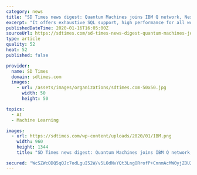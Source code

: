 ```yaml
---
category: news
title: "SD Times news digest: Quantum Machines joins IBM Q network, Next.js 9.2, Splice Machine 3.0 now available"
excerpt: "It offers exhaustive SQL support, high performance for all workloads, native machine learning AI capabilities, and unified deployment on-premise and on the cloud. “The Splice Machine platform offers a lower risk, lower-cost approach to moving off of platforms like Oracle and IBM DB2 because enterprises can get scale-out, data type ..."
publishedDateTime: 2020-01-16T16:05:00Z
sourceUrl: https://sdtimes.com/sd-times-news-digest-quantum-machines-joins-ibm-q-network-next-js-9-2-splice-machine-3-0-now-available/
type: article
quality: 52
heat: 52
published: false

provider:
  name: SD Times
  domain: sdtimes.com
  images:
    - url: /assets/images/organizations/sdtimes.com-50x50.jpg
      width: 50
      height: 50

topics:
  - AI
  - Machine Learning

images:
  - url: https://sdtimes.com/wp-content/uploads/2020/01/IBM.png
    width: 960
    height: 1344
    title: "SD Times news digest: Quantum Machines joins IBM Q network, Next.js 9.2, Splice Machine 3.0 now available"

secured: "WcSZWcODQ5qQJc7odLguI52W/v5LOdNvYQt3LngORrofP+CnnmAcMW0yjZOU2xeAS/dbBOhLznWH+Y2N3jwl2SZn7IdyquOTQYX16/trKrI3TdpvJMT3aBbZKhVcO7s0oEMTxOIYpsQURb4BbvAmFNBDoKBV3C9D7JXeqP3fU64Cty33MsfY2833VWhHcdg+yDRI10SOptzriyno3MdGIiWBmWz0scEeyqRDfhuqcf1IvIQ70AXY4uKconisUEfCufwNRRM6wXbW7CbLLeNkwdjq5i/8V8XpDFJeph1bH9qNuOvwkxys8OhpooaAXVGXeqROO8dc6DuxRkqG2+CGx1vI/47GFYG+fOpXjgucnvjEWJ0EP4v8s99eznkh88mG58EtCedKnP5DGfijt2Shq6lECH2/0Y6u07xZjAooLthybdY9AiV9rXyhLgYHJB3rUiatrMDWM8BVqs1oE16eSA==;rObNrBqj5ZMZxSLTYH2C5g=="
---
```


